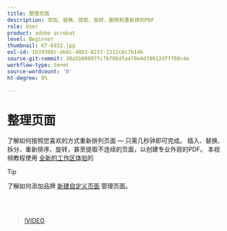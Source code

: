 ```yaml
---
title: 整理页面
description: 添加、替换、提取、旋转、删除和重新排列PDF
role: User
product: adobe acrobat
level: Beginner
thumbnail: KT-6832.jpg
exl-id: 1b39380c-ebdc-48b3-8237-1512cbc7b146
source-git-commit: 38a5b00897fc76f08dfa470e4d39012d7ff88c4e
workflow-type: tm+mt
source-wordcount: '0'
ht-degree: 0%

---
```


# 整理页面

了解如何按照您喜欢的方式重新排列页面 — 只需几秒钟即可完成。 插入、替换、拆分、重新排序、旋转，甚至提取不连续的页面，以创建专业外观的PDF。 本视频教程使用 [全新的工作区体验](new-workspace.md)的

>[!TIP]
>
>了解如何添加品牌 [新建自定义页面](add-custom-page.md) 管理页面。

<br> 

>[!VIDEO](https://video.tv.adobe.com/v/3409022?hidetitle=true)